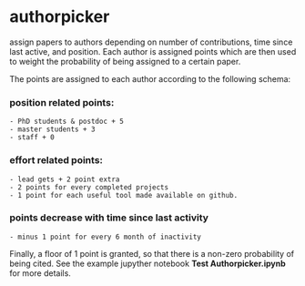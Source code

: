 # authorpicker

assign papers to authors depending on number of contributions, time since last active, and position. Each author is assigned
points which are then used to weight the probability of being assigned to a certain paper.

The points are assigned to each author according to the following schema:

### position related points:
	- PhD students & postdoc + 5
	- master students + 3
	- staff + 0
  
###	effort related points:
	- lead gets + 2 point extra
	- 2 points for every completed projects
	- 1 point for each useful tool made available on github.

### points decrease with time since last activity
	- minus 1 point for every 6 month of inactivity

Finally, a floor of 1 point is granted, so that there is a non-zero probability of being cited. See the example jupyther notebook **Test Authorpicker.ipynb** for more details.
